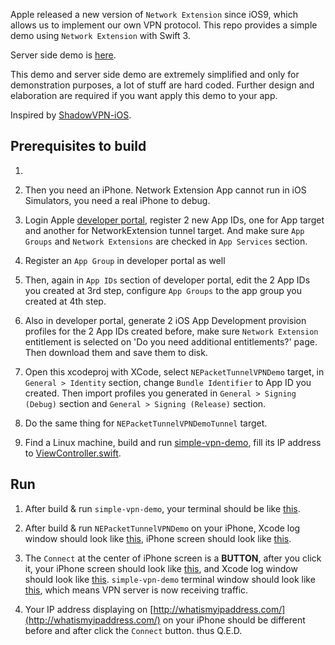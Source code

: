 Apple released a new version of `Network Extension` since iOS9, which allows us to implement our own VPN protocol. This repo provides a simple demo using `Network Extension` with Swift 3.

Server side demo is [here](https://github.com/lxdcn/simple-vpn-demo).

This demo and server side demo are extremely simplified and only for demonstration purposes, a lot of stuff are hard coded. Further design and elaboration are required if you want apply this demo to your app.

Inspired by [ShadowVPN-iOS](https://github.com/clowwindy/ShadowVPN-iOS).

## Prerequisites to build

1. ~~~First, you need to request NetworkExtension entitlement for your Apple ID from Apple by filling the form here: https://developer.apple.com/contact/network-extension. From my experience, it gonna take 2-6 weeks for Apple to process your request. ~~~ 2017-12-16 Update: This is no longer needed.

2. Then you need an iPhone. Network Extension App cannot run in iOS Simulators, you need a real iPhone to debug.

3. Login Apple [developer portal](https://developer.apple.com/account/ios/certificate), register 2 new App IDs, one for App target and another for NetworkExtension tunnel target. And make sure `App Groups` and `Network Extensions` are checked in `App Services` section.

4. Register an `App Group` in developer portal as well

5. Then, again in `App IDs` section of developer portal, edit the 2 App IDs you created at 3rd step, configure `App Groups` to the app group you created at 4th step.

6. Also in developer portal, generate 2 iOS App Development provision profiles for the 2 App IDs created before, make sure `Network Extension` entitlement is selected on 'Do you need additional entitlements?' page. Then download them and save them to disk.

7. Open this xcodeproj with XCode, select `NEPacketTunnelVPNDemo` target, in `General > Identity` section, change `Bundle Identifier` to App ID you created. Then import profiles you generated in `General > Signing (Debug)` section and `General > Signing (Release)` section.

8. Do the same thing for `NEPacketTunnelVPNDemoTunnel` target.

9. Find a Linux machine, build and run [simple-vpn-demo](https://github.com/lxdcn/simple-vpn-demo), fill its IP address to [ViewController.swift](https://github.com/lxdcn/NEPacketTunnelVPNDemo/blob/master/NEPacketTunnelVPNDemo/ViewController.swift#L18).

## Run

1. After build & run `simple-vpn-demo`, your terminal should be like [this](https://raw.githubusercontent.com/lxdcn/NEPacketTunnelVPNDemo/master/doc/simple-vpn-demo-terminal-before.png).

2. After build & run `NEPacketTunnelVPNDemo` on your iPhone, Xcode log window should look like [this](https://raw.githubusercontent.com/lxdcn/NEPacketTunnelVPNDemo/master/doc/xcode-log-window-before.png), iPhone screen should look like [this](https://raw.githubusercontent.com/lxdcn/NEPacketTunnelVPNDemo/master/doc/iphone-before.png).

3. The `Connect` at the center of iPhone screen is a **BUTTON**, after you click it, your iPhone screen should look like [this](https://raw.githubusercontent.com/lxdcn/NEPacketTunnelVPNDemo/master/doc/iphone-after.png), and Xcode log window should look like [this](https://raw.githubusercontent.com/lxdcn/NEPacketTunnelVPNDemo/master/doc/xcode-log-window-after.png). `simple-vpn-demo` terminal window should look like [this](https://raw.githubusercontent.com/lxdcn/NEPacketTunnelVPNDemo/master/doc/simple-vpn-demo-terminal-after.png), which means VPN server is now receiving traffic.

4. Your IP address displaying on [http://whatismyipaddress.com/](http://whatismyipaddress.com/) on your iPhone should be different before and after click the `Connect` button. thus Q.E.D.

